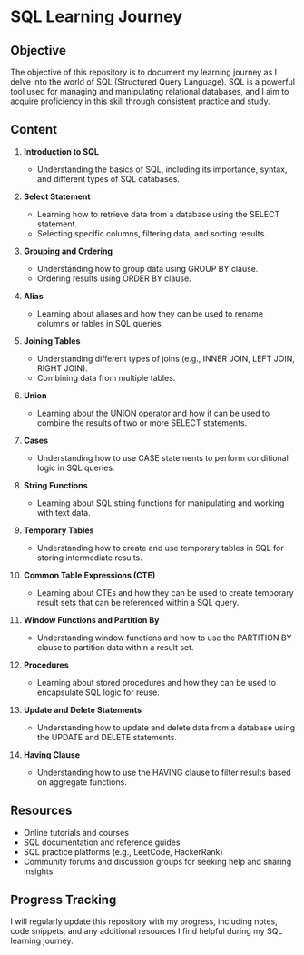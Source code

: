 # SQL Learning Journey

## Objective

The objective of this repository is to document my learning journey as I delve into the world of SQL (Structured Query Language). SQL is a powerful tool used for managing and manipulating relational databases, and I aim to acquire proficiency in this skill through consistent practice and study.

## Content

1. **Introduction to SQL**
   - Understanding the basics of SQL, including its importance, syntax, and different types of SQL databases.

2. **Select Statement**
   - Learning how to retrieve data from a database using the SELECT statement.
   - Selecting specific columns, filtering data, and sorting results.

3. **Grouping and Ordering**
   - Understanding how to group data using GROUP BY clause.
   - Ordering results using ORDER BY clause.

4. **Alias**
   - Learning about aliases and how they can be used to rename columns or tables in SQL queries.

5. **Joining Tables**
   - Understanding different types of joins (e.g., INNER JOIN, LEFT JOIN, RIGHT JOIN).
   - Combining data from multiple tables.

6. **Union**
   - Learning about the UNION operator and how it can be used to combine the results of two or more SELECT statements.

7. **Cases**
   - Understanding how to use CASE statements to perform conditional logic in SQL queries.

8. **String Functions**
   - Learning about SQL string functions for manipulating and working with text data.

9. **Temporary Tables**
   - Understanding how to create and use temporary tables in SQL for storing intermediate results.

10. **Common Table Expressions (CTE)**
    - Learning about CTEs and how they can be used to create temporary result sets that can be referenced within a SQL query.

11. **Window Functions and Partition By**
    - Understanding window functions and how to use the PARTITION BY clause to partition data within a result set.

12. **Procedures**
    - Learning about stored procedures and how they can be used to encapsulate SQL logic for reuse.

13. **Update and Delete Statements**
    - Understanding how to update and delete data from a database using the UPDATE and DELETE statements.

14. **Having Clause**
    - Understanding how to use the HAVING clause to filter results based on aggregate functions.

## Resources

- Online tutorials and courses
- SQL documentation and reference guides
- SQL practice platforms (e.g., LeetCode, HackerRank)
- Community forums and discussion groups for seeking help and sharing insights

## Progress Tracking

I will regularly update this repository with my progress, including notes, code snippets, and any additional resources I find helpful during my SQL learning journey.
